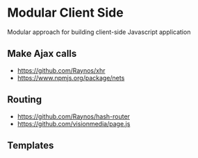 # Modular Client Side

Modular approach for building client-side Javascript application

## Make Ajax calls

* https://github.com/Raynos/xhr
* https://www.npmjs.org/package/nets

## Routing

* https://github.com/Raynos/hash-router
* https://github.com/visionmedia/page.js

## Templates


